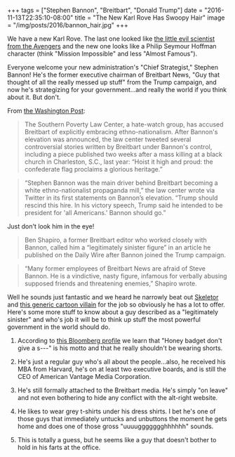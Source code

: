 +++
tags = ["Stephen Bannon", "Breitbart", "Donald Trump"]
date = "2016-11-13T22:35:10-08:00"
title = "The New Karl Rove Has Swoopy Hair"
image = "/img/posts/2016/bannon_hair.jpg"
+++

We have a new Karl Rove. The last one looked like [the little evil scientist from the Avengers](/img/posts/2016/karl_rove_avengers.jpg) and the new one looks like a Philip Seymour Hoffman character (think "Mission Impossible" and less "Almost Famous").

Everyone welcome your new administration's "Chief Strategist," Stephen Bannon! He's the former executive chairman of Breitbart News, "Guy that thought of all the really messed up stuff" from the Trump campaign, and now he's strategizing for your government...and really the world if you think about it. But don't.

From [the Washington Post](https://www.washingtonpost.com/news/post-politics/wp/2016/11/13/trump-draws-sharp-rebuke-concerns-over-newly-appointed-chief-white-house-strategist/?hpid=hp_hp-top-table-main_pp-bannon-9pm%3Ahomepage%2Fstory):

> The Southern Poverty Law Center, a hate-watch group, has accused Breitbart of explicitly embracing ethno-nationalism. After Bannon's elevation was announced, the law center tweeted several controversial stories written by Breitbart under Bannon's control, including a piece published two weeks after a mass killing at a black church in Charleston, S.C., last year: “Hoist it high and proud: the confederate flag proclaims a glorious heritage.”

> “Stephen Bannon was the main driver behind Breitbart becoming a white ethno-nationalist propaganda mill,” the law center wrote via Twitter in its first statements on Bannon’s elevation. “Trump should rescind this hire. In his victory speech, Trump said he intended to be president for 'all Americans.' Bannon should go.”

Just don't look him in the eye!

> Ben Shapiro, a former Breitbart editor who worked closely with Bannon, called him a “legitimately sinister figure” in an article he published on the Daily Wire after Bannon joined the Trump campaign.

> “Many former employees of Breitbart News are afraid of Steve Bannon. He is a vindictive, nasty figure, infamous for verbally abusing supposed friends and threatening enemies,” Shapiro wrote.

Well he sounds just fantastic and we heard he narrowly beat out [Skeletor](https://www.youtube.com/watch?v=zloWEvRDhgI) and [this generic cartoon villain](/img/posts/2016/cartoon_vilian.png) for the job so obviously he has a lot to offer. Here's some more stuff to know about a guy described as a "legitimately sinister" and who's job it will be to think up stuff the most powerful government in the world should do.

1. According to [this Bloomberg profile](https://www.bloomberg.com/politics/graphics/2015-steve-bannon/) we learn that "Honey badget don't give a s---" is his motto and that he really shouldn't be wearing shorts.

2. He's just a regular guy who's all about the people...also, he received his MBA from Harvard, he's on at least two executive boards, and is still the CEO of American Vantage Media Corporation.

3. He's still formally attached to the Breitbart media. He's simply "on leave" and not even bothering to hide any conflict with the alt-right website.

4. He likes to wear grey t-shirts under his dress shirts. I bet he's one of those guys that immediately untucks and unbuttons the moment he gets home and does one of those gross "uuuuggggggghhhhhh" sounds.

5. This is totally a guess, but he seems like a guy that doesn't bother to hold in his farts at the office.

